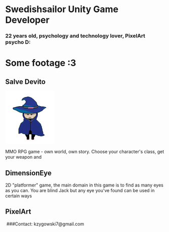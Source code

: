 <html>
  <head>
    <title>Swedishsailor</title>
  </head>
    <body>
    <h1> Swedishsailor Unity Game Developer</h1>
      <h3> 22 years old, psychology and technology lover, PixelArt psycho D:</h3>
      <h1> Some footage :3 </h1>
      <h2> Salve Devito </h2>
      <img src="img/sorcerer.png" />
      <p> MMO RPG game - own world, own story. Choose your character's class, get your weapon and </p>
      <h2> DimensionEye </h2>
      <p> 2D "platformer" game, the main domain in this game is to find as many eyes as you can. You are blind Jack but any eye you've found can be used in certain ways</p>
      <h2> PixelArt </h2><img 
  </body>
###Contact:
kzygowski7@gmail.com
